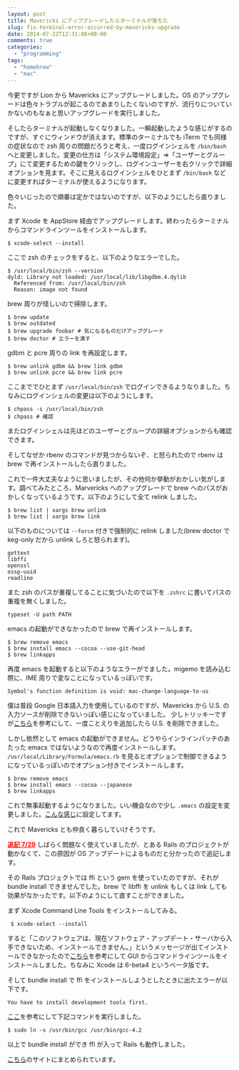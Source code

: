 ```yaml
---
layout: post
title: Mavericks にアップグレードしたらターミナルが落ちた
slug: fix-terminal-error-occurred-by-mavericks-upgrade
date: 2014-07-22T12:31:08+00:00
comments: true
categories:
  - "programming"
tags:
  - "homebrew"
  - "mac"
---
```


今更ですが Lion から Mavericks にアップグレードしました。OS のアップグレードは色々トラブルが起こるのであまりしたくないのですが、流行りについていかないのもなぁと思いアップグレードを実行しました。

そしたらターミナルが起動しなくなりました。一瞬起動したような感じがするのですが、すぐにウィンドウが消えます。標準のターミナルでも iTerm でも同様の症状なので zsh 周りの問題だろうと考え、一度ログインシェルを `/bin/bash` へと変更しました。変更の仕方は「システム環境設定」=>「ユーザーとグループ」にて変更するための鍵をクリックし、ログインユーザーを右クリックで詳細オプションを見ます。そこに見えるログインシェルをひとまず `/bin/bash` などに変更すればターミナルが使えるようになります。

色々いじったので順番は定かではないのですが、以下のようにしたら直りました。

まず Xcode を AppStore 経由でアップグレードします。終わったらターミナルからコマンドラインツールをインストールします。

    $ xcode-select --install

ここで zsh のチェックをすると、以下のようなエラーでした。
 
    $ /usr/local/bin/zsh --version
    dyld: Library not loaded: /usr/local/lib/libgdbm.4.dylib
      Referenced from: /usr/local/bin/zsh
      Reason: image not found

brew 周りが怪しいので掃除します。

    $ brew update
    $ brew outdated
    $ brew upgrade foobar # 気になるものだけアップグレード
    $ brew doctor # エラーを潰す

gdbm と pcre 周りの link を再設定します。

    $ brew unlink gdbm && brew link gdbm
    $ brew unlink pcre && brew link pcre

ここまででひとまず `/usr/local/bin/zsh` でログインできるようなりました。ちなみにログインシェルの変更は以下のようにします。

    $ chpass -s /usr/local/bin/zsh
    $ chpass # 確認

またログインシェルは先ほどのユーザーとグループの詳細オプションからも確認できます。

そしてなぜか rbenv のコマンドが見つからないぞ、と怒られたので rbenv は brew で再インストールしたら直りました。

これで一件大丈夫なように思いましたが、その他何か挙動がおかしい気がします。調べてみたところ、Marvericks へのアップグレードで brew へのパスがおかしくなっているようです。以下のようにして全て relink しました。

    $ brew list | xargs brew unlink
    $ brew list | xargs brew link

以下のものについては `--force` 付きで強制的に relink しました(brew doctor で keg-only だから unlink しろと怒られます)。

    gettext
    libffi
    openssl
    ossp-uuid
    readline

また zsh のパスが重複してることに気づいたので以下を `.zshrc` に書いてパスの重複を無くしました。

    typeset -U path PATH

emacs の起動ができなかったので brew で再インストールします。
 
    $ brew remove emacs
    $ brew install emacs --cocoa --use-git-head
    $ brew linkapps

再度 emacs を起動すると以下のようなエラーがでました。migemo を読み込む際に、IME 周りで変なことになっているっぽいです。

    Symbol's function definition is void: mac-change-language-to-us

僕は普段 Google 日本語入力を使用しているのですが、Mavericks から U.S. の入力ソースが削除できないっぽい感じになっていました。
少しトリッキーですが<a href="http://hetima.hatenablog.jp/entry/2013/10/26/032001" target="_blank">こちら</a>を参考にして、一度ことえりを追加したら U.S. を削除できました。

しかし依然として emacs の起動ができません。どうやらインラインパッチのあたった emacs ではないようなので再度インストールします。 
`/usr/local/Library/Formula/emacs.rb` を見るとオプションで制御できるようになっているっぽいのでオプション付きでインストールします。

    $ brew remove emacs
    $ brew install emacs --cocoa --japanese
    $ brew linkapps

これで無事起動するようになりました。いい機会なので少し `.emacs` の設定を変更しました。<a href="https://github.com/iriya-ufo/dotfiles/blob/master/Mac/.emacs" title=".emacs" target="_blank">こんな感じ</a>に設定してます。

これで Mavericks とも仲良く暮らしていけそうです。

<span style="color: #ff0000;"><u><strong>追記 7/29</strong></u></span>
しばらく問題なく使えていましたが、とある Rails のプロジェクトが動かなくて、この原因が OS アップデートによるものだと分かったので追記します。

その Rails プロジェクトでは ffi という gem を使っていたのですが、それが bundle install できませんでした。brew で libffi を unlink もしくは link しても効果がなかったです。以下のようにして直すことができました。

まず Xcode Command Line Tools をインストールしてみる。

     $ xcode-select --install

すると「このソフトウェアは、現在ソフトウェア・アップデート・サーバから入手できないため、インストールできません。」というメッセージが出てインストールできなかったので<a href="http://blog.mylibs.jp/archives/38" target="_blank">こちら</a>を参考にして GUI からコマンドラインツールをインストールしました。ちなみに Xcode は 6-beta4 というベータ版です。

そして bundle install で ffi をインストールしようとしたときに出たエラーが以下です。

    You have to install development tools first.

<a href="http://qiita.com/mah_lab/items/e3493a99af31d61c81be" target="_blank">ここ</a>を参考にして下記コマンドを実行しました。

    $ sudo ln -s /usr/bin/gcc /usr/bin/gcc-4.2

以上で bundle install ができ ffi が入って Rails も動作しました。

<a href="http://shirusu-ni-tarazu.hatenablog.jp/entry/2013/12/09/002059" target="_blank">こちら</a>のサイトにまとめられています。
